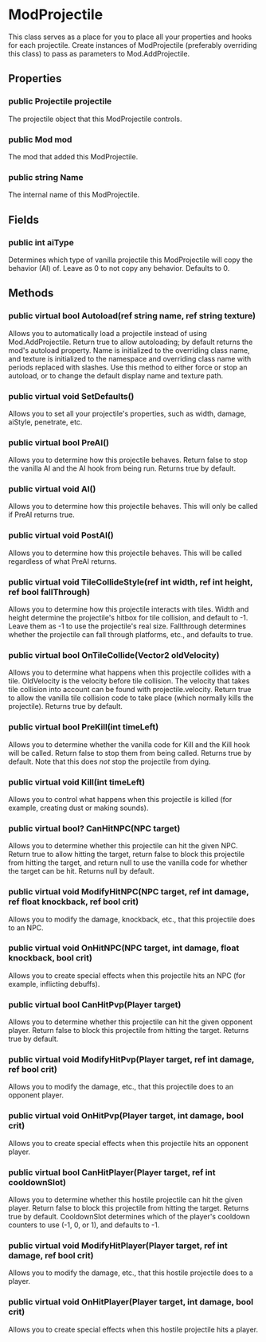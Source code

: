 # ModProjectile

This class serves as a place for you to place all your properties and hooks for each projectile. Create instances of ModProjectile (preferably overriding this class) to pass as parameters to Mod.AddProjectile.

## Properties

### public Projectile projectile

The projectile object that this ModProjectile controls.

### public Mod mod

The mod that added this ModProjectile.

### public string Name

The internal name of this ModProjectile.

## Fields

### public int aiType

Determines which type of vanilla projectile this ModProjectile will copy the behavior (AI) of. Leave as 0 to not copy any behavior. Defaults to 0.

## Methods

### public virtual bool Autoload(ref string name, ref string texture)

Allows you to automatically load a projectile instead of using Mod.AddProjectile. Return true to allow autoloading; by default returns the mod's autoload property. Name is initialized to the overriding class name, and texture is initialized to the namespace and overriding class name with periods replaced with slashes. Use this method to either force or stop an autoload, or to change the default display name and texture path.

### public virtual void SetDefaults()

Allows you to set all your projectile's properties, such as width, damage, aiStyle, penetrate, etc.

### public virtual bool PreAI()

Allows you to determine how this projectile behaves. Return false to stop the vanilla AI and the AI hook from being run. Returns true by default.

### public virtual void AI()

Allows you to determine how this projectile behaves. This will only be called if PreAI returns true.

### public virtual void PostAI()

Allows you to determine how this projectile behaves. This will be called regardless of what PreAI returns.

### public virtual void TileCollideStyle(ref int width, ref int height, ref bool fallThrough)

Allows you to determine how this projectile interacts with tiles. Width and height determine the projectile's hitbox for tile collision, and default to -1. Leave them as -1 to use the projectile's real size. Fallthrough determines whether the projectile can fall through platforms, etc., and defaults to true.

### public virtual bool OnTileCollide(Vector2 oldVelocity)

Allows you to determine what happens when this projectile collides with a tile. OldVelocity is the velocity before tile collision. The velocity that takes tile collision into account can be found with projectile.velocity. Return true to allow the vanilla tile collision code to take place (which normally kills the projectile). Returns true by default.

### public virtual bool PreKill(int timeLeft)

Allows you to determine whether the vanilla code for Kill and the Kill hook will be called. Return false to stop them from being called. Returns true by default. Note that this does _not_ stop the projectile from dying.

### public virtual void Kill(int timeLeft)

Allows you to control what happens when this projectile is killed (for example, creating dust or making sounds).

### public virtual bool? CanHitNPC(NPC target)

Allows you to determine whether this projectile can hit the given NPC. Return true to allow hitting the target, return false to block this projectile from hitting the target, and return null to use the vanilla code for whether the target can be hit. Returns null by default.

### public virtual void ModifyHitNPC(NPC target, ref int damage, ref float knockback, ref bool crit)

Allows you to modify the damage, knockback, etc., that this projectile does to an NPC.

### public virtual void OnHitNPC(NPC target, int damage, float knockback, bool crit)

Allows you to create special effects when this projectile hits an NPC (for example, inflicting debuffs).

### public virtual bool CanHitPvp(Player target)

Allows you to determine whether this projectile can hit the given opponent player. Return false to block this projectile from hitting the target. Returns true by default.

### public virtual void ModifyHitPvp(Player target, ref int damage, ref bool crit)

Allows you to modify the damage, etc., that this projectile does to an opponent player.

### public virtual void OnHitPvp(Player target, int damage, bool crit)

Allows you to create special effects when this projectile hits an opponent player.

### public virtual bool CanHitPlayer(Player target, ref int cooldownSlot)

Allows you to determine whether this hostile projectile can hit the given player. Return false to block this projectile from hitting the target. Returns true by default. CooldownSlot determines which of the player's cooldown counters to use (-1, 0, or 1), and defaults to -1.

### public virtual void ModifyHitPlayer(Player target, ref int damage, ref bool crit)

Allows you to modify the damage, etc., that this hostile projectile does to a player.

### public virtual void OnHitPlayer(Player target, int damage, bool crit)

Allows you to create special effects when this hostile projectile hits a player.